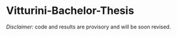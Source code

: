 # Vitturini-Bachelor-Thesis

*Disclaimer:* code and results are provisory and will be soon revised.
